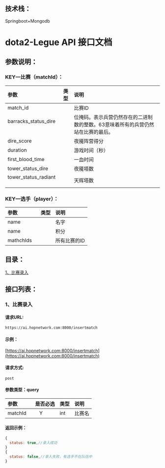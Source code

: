 
## 技术栈：
Springboot+Mongodb
# dota2-Legue API 接口文档
## 参数说明：
### KEY—比赛（matchId）：

|参数|类型|说明|
|:-----|:-------:|:-----|
|match_id     |      |比赛ID|
|barracks_status_dire      |     |位掩码。表示兵营仍然存在的二进制数的整数。63意味着所有的兵营仍然站在比赛的最后。|
dire_score    |      |夜魇阵营得分|
duration     |      |游戏时间（秒）|
first_blood_time    |      |一血时间|
 tower_status_dire    |      |夜魇塔数|
 tower_status_radiant    |      |天辉塔数|

### KEY—选手（player）：
|参数|类型|说明|
|:-----|:-------:|:-----|
|name     |      |名字|
|name     |      |积分|
|mathchIds     |      |所有比赛的ID|
## 目录：

[1、比赛录入](#1比赛录入)<br/>


## 接口列表：

### 1、比赛录入

#### 请求URL:  
```
https://ai.hopnetwork.com:8000/insertmatch
```

#### 示例：
 [https://ai.hopnetwork.com:8000/insertmatch](https://ai.hopnetwork.com:8000/insertmatch)

#### 请求方式: 
```
post
```

#### 参数类型：query

|参数|是否必选|类型|说明|
|:-----|:-------:|:-----|:-----|
| matchId     |Y       |int  |比赛名|


#### 返回示例：

```javascript
{
  status: true,//录入成功
}
{
  status: false,//录入失败，有选手不在队伍中
}
```

